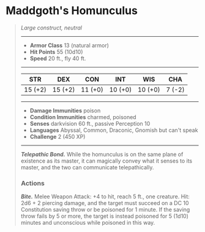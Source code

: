 # Maddgoth's Homunculus
>*Large construct, neutral*
>___
>- **Armor Class** 13 (natural armor)
>- **Hit Points** 55 (10d10)
>- **Speed** 20 ft., fly 40 ft.
>___
>|STR|DEX|CON|INT|WIS|CHA|
>|:---:|:---:|:---:|:---:|:---:|:---:|
>|15 (+2)|15 (+2)|11 (+0)|10 (+0)|10 (+0)|7 (-2)|
>___
>- **Damage Immunities** poison
>- **Condition Immunities** charmed, poisoned
>- **Senses** darkvision 60 ft., passive Perception 10
>- **Languages** Abyssal, Common, Draconic, Gnomish but can't speak
>- **Challenge** 2 (450 XP)
>___
>***Telepathic Bond.*** While the homunculus is on the same plane of existence as its master, it can magically convey what it senses to its master, and the two can communicate telepathically.  
>
>### Actions
>***Bite.*** Melee Weapon Attack: +4 to hit, reach 5 ft., one creature. Hit: 2d6 + 2 piercing damage, and the target must succeed on a DC 10 Constitution saving throw or be poisoned for 1 minute. If the saving throw fails by 5 or more, the target is instead poisoned for 5 (1d10) minutes and unconscious while poisoned in this way.